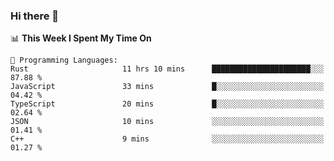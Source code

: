### Hi there 👋

<!--
**CrazyCollin/crazycollin** is a ✨ _special_ ✨ repository because its `README.md` (this file) appears on your GitHub profile.

Here are some ideas to get you started:

- 🔭 I’m currently working on ...
- 🌱 I’m currently learning ...
- 👯 I’m looking to collaborate on ...
- 🤔 I’m looking for help with ...
- 💬 Ask me about ...
- 📫 How to reach me: ...
- 😄 Pronouns: ...
- ⚡ Fun fact: ...
-->

<!--START_SECTION:waka-->
📊 **This Week I Spent My Time On** 

```text
💬 Programming Languages: 
Rust                     11 hrs 10 mins      ██████████████████████░░░   87.88 % 
JavaScript               33 mins             █░░░░░░░░░░░░░░░░░░░░░░░░   04.42 % 
TypeScript               20 mins             █░░░░░░░░░░░░░░░░░░░░░░░░   02.64 % 
JSON                     10 mins             ░░░░░░░░░░░░░░░░░░░░░░░░░   01.41 % 
C++                      9 mins              ░░░░░░░░░░░░░░░░░░░░░░░░░   01.27 % 
```


<!--END_SECTION:waka-->
